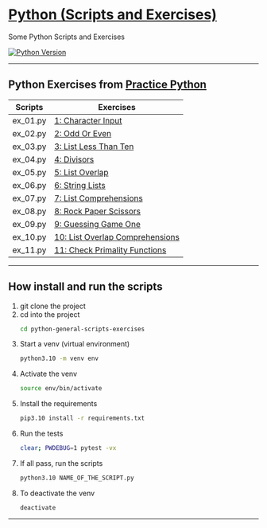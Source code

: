 # [Python (Scripts and Exercises)](https://github.com/GabriOliv/python-general-scripts-exercises)

Some Python Scripts and Exercises 

[![Python Version](https://img.shields.io/badge/python-3.10-blue?logo=python)](https://www.python.org/downloads/)

---

## Python Exercises from [Practice Python](https://www.practicepython.org/)

| Scripts | Exercises|
| ------ | ------ |
| ex_01.py | [1: Character Input][exerc001] |
| ex_02.py | [2: Odd Or Even][exerc002] |
| ex_03.py | [3: List Less Than Ten][exerc003] |
| ex_04.py | [4: Divisors][exerc004] |
| ex_05.py | [5: List Overlap][exerc005] |
| ex_06.py | [6: String Lists][exerc006] |
| ex_07.py | [7: List Comprehensions][exerc007] |
| ex_08.py | [8: Rock Paper Scissors][exerc008] |
| ex_09.py | [9: Guessing Game One][exerc009] |
| ex_10.py | [10: List Overlap Comprehensions][exerc010] |
| ex_11.py | [11: Check Primality Functions][exerc011] |

[comment]: <> ( to do list
| ex_12.py | [12: List Ends][exerc012] |
| ex_13.py | [13: Fibonacci][exerc013] |
| ex_14.py | [14: List Remove Duplicates][exerc014] |
| ex_15.py | [15: Reverse Word Order][exerc015] |
| ex_16.py | [16: Password Generator][exerc016] |
| ex_17.py | [17: Decode A Web Page][exerc017] |
| ex_18.py | [18: Cows And Bulls][exerc018] |
| ex_19.py | [19: Decode A Web Page Two][exerc019] |
| ex_20.py | [20: Element Search][exerc020] |
| ex_21.py | [21: Write To A File][exerc021] |
| ex_22.py | [22: Read From File][exerc022] |
| ex_23.py | [23: File Overlap][exerc023] |
| ex_24.py | [24: Draw A Game Board][exerc024] |
| ex_25.py | [25: Guessing Game Two][exerc025] |
| ex_26.py | [26: Check Tic Tac Toe][exerc026] |
| ex_27.py | [27: Tic Tac Toe Draw][exerc027] |
| ex_28.py | [28: Max Of Three][exerc028] |
| ex_29.py | [29: Tic Tac Toe Game][exerc029] |
| ex_30.py | [30: Pick Word][exerc030] |
| ex_31.py | [31: Guess Letters][exerc031] |
| ex_32.py | [32: Hangman][exerc032] |
| ex_33.py | [33: Birthday Dictionaries][exerc033] |
| ex_34.py | [34: Birthday Json][exerc034] |
| ex_35.py | [35: Birthday Months][exerc035] |
| ex_36.py | [36: Birthday Plots][exerc036] |
)

[exerc001]: <https://www.practicepython.org/exercise/2014/01/29/01-character-input.html>
[exerc002]: <https://www.practicepython.org/exercise/2014/02/05/02-odd-or-even.html>
[exerc003]: <https://www.practicepython.org/exercise/2014/02/15/03-list-less-than-ten.html>
[exerc004]: <https://www.practicepython.org/exercise/2014/02/26/04-divisors.html>
[exerc005]: <https://www.practicepython.org/exercise/2014/03/05/05-list-overlap.html>
[exerc006]: <https://www.practicepython.org/exercise/2014/03/12/06-string-lists.html>
[exerc007]: <https://www.practicepython.org/exercise/2014/03/19/07-list-comprehensions.html>
[exerc008]: <https://www.practicepython.org/exercise/2014/03/26/08-rock-paper-scissors.html>
[exerc009]: <https://www.practicepython.org/exercise/2014/04/02/09-guessing-game-one.html>
[exerc010]: <https://www.practicepython.org/exercise/2014/04/10/10-list-overlap-comprehensions.html>
[exerc011]: <https://www.practicepython.org/exercise/2014/04/16/11-check-primality-functions.html>
[exerc012]: <https://www.practicepython.org/exercise/2014/04/25/12-list-ends.html>
[exerc013]: <https://www.practicepython.org/exercise/2014/04/30/13-fibonacci.html>
[exerc014]: <https://www.practicepython.org/exercise/2014/05/15/14-list-remove-duplicates.html>
[exerc015]: <https://www.practicepython.org/exercise/2014/05/21/15-reverse-word-order.html>
[exerc016]: <https://www.practicepython.org/exercise/2014/05/28/16-password-generator.html>
[exerc017]: <https://www.practicepython.org/exercise/2014/06/06/17-decode-a-web-page.html>
[exerc018]: <https://www.practicepython.org/exercise/2014/07/05/18-cows-and-bulls.html>
[exerc019]: <https://www.practicepython.org/exercise/2014/07/14/19-decode-a-web-page-two.html>
[exerc020]: <https://www.practicepython.org/exercise/2014/11/11/20-element-search.html>
[exerc021]: <https://www.practicepython.org/exercise/2014/11/30/21-write-to-a-file.html>
[exerc022]: <https://www.practicepython.org/exercise/2014/12/06/22-read-from-file.html>
[exerc023]: <https://www.practicepython.org/exercise/2014/12/14/23-file-overlap.html>
[exerc024]: <https://www.practicepython.org/exercise/2014/12/27/24-draw-a-game-board.html>
[exerc025]: <https://www.practicepython.org/exercise/2015/11/01/25-guessing-game-two.html>
[exerc026]: <https://www.practicepython.org/exercise/2015/11/16/26-check-tic-tac-toe.html>
[exerc027]: <https://www.practicepython.org/exercise/2015/11/26/27-tic-tac-toe-draw.html>
[exerc028]: <https://www.practicepython.org/exercise/2016/03/27/28-max-of-three.html>
[exerc029]: <https://www.practicepython.org/exercise/2016/08/03/29-tic-tac-toe-game.html>
[exerc030]: <https://www.practicepython.org/exercise/2016/09/24/30-pick-word.html>
[exerc031]: <https://www.practicepython.org/exercise/2017/01/02/31-guess-letters.html>
[exerc032]: <https://www.practicepython.org/exercise/2017/01/10/32-hangman.html>
[exerc033]: <https://www.practicepython.org/exercise/2017/01/24/33-birthday-dictionaries.html>
[exerc034]: <https://www.practicepython.org/exercise/2017/02/06/34-birthday-json.html>
[exerc035]: <https://www.practicepython.org/exercise/2017/02/28/35-birthday-months.html>
[exerc036]: <https://www.practicepython.org/exercise/2017/04/02/36-birthday-plots.html>


---

## How install and run the scripts

1. git clone the project
2. cd into the project
	```sh
	cd python-general-scripts-exercises
	```
3. Start a venv (virtual environment)
	```sh
	python3.10 -m venv env
	```
4. Activate the venv
	```sh
	source env/bin/activate
	```
5. Install the requirements
	```sh
	pip3.10 install -r requirements.txt
	```
6. Run the tests
	```sh
	clear; PWDEBUG=1 pytest -vx
	```
7. If all pass, run the scripts
	```sh
	python3.10 NAME_OF_THE_SCRIPT.py
	```
8. To deactivate the venv
	```sh
	deactivate
	```

---